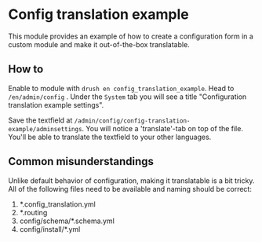 # Config translation example

This module provides an example of how to create a configuration form in a custom module and make it out-of-the-box translatable. 

## How to

Enable to module with ```drush en config_translation_example```. Head to ```/en/admin/config``` . Under the ```System``` tab you will see a title "Configuration translation example settings". 

Save the textfield at ```/admin/config/config-translation-example/adminsettings```. You will notice a 'translate'-tab on top of the file. You'll be able to translate the textfield to your other languages.

## Common misunderstandings

Unlike default behavior of configuration, making it translatable is a bit tricky. All of the following files need to be available and naming should be correct:

1. *.config_translation.yml
2. *.routing   
3. config/schema/*.schema.yml 
4. config/install/*.yml


